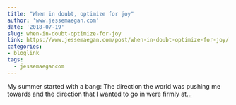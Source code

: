 ```yaml
---
title: "When in doubt, optimize for joy"
author: 'www.jessemaegan.com'
date: '2018-07-19'
slug: when-in-doubt-optimize-for-joy
link: https://www.jessemaegan.com/post/when-in-doubt-optimize-for-joy/
categories:
- bloglink
tags:
  - jessemaegancom
---
```


My summer started with a bang: The direction the world was pushing me towards and the direction that I wanted to go in were firmly at[... <i class="fas fa-external-link-alt"></i>](https://www.jessemaegan.com/post/when-in-doubt-optimize-for-joy/)


